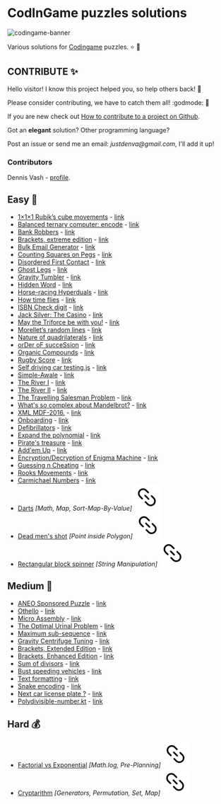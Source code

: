 # CodInGame puzzles solutions

![codingame-banner](https://user-images.githubusercontent.com/27515937/50617155-691f9f80-0ef4-11e9-8f30-7ed40f1d91fa.png)

Various solutions for [Codingame](https://www.codingame.com/training) puzzles.
:star:
:star2:
## CONTRIBUTE :sparkles:

Hello visitor! I know this project helped you, so help others back! :pray:

Please consider contributing, we have to catch them all! :godmode: :running:

If you are new check out [How to contribute to a project on Github](https://gist.github.com/MarcDiethelm/7303312).

Got an **elegant** solution? Other programming language?

Post an issue or send me an email: _justdenva@gmail.com_, I'll add it up!

### Contributors

Dennis Vash - [profile](https://www.codingame.com/profile/82cadb4735c16364b4979205c954ec051734841).

## Easy :hammer:

- [1×1×1 Rubik’s cube movements](/1-Easy/1×1×1_Rubik’s_cube_movements.js)  - [link](https://www.codingame.com/ide/puzzle/111-rubiks-cube-movements)
- [Balanced ternary computer: encode](/1-Easy/Balanced_ternary_computer:_encode.kt) - [link](https://www.codingame.com/ide/puzzle/balanced-ternary-computer-encode)
- [Bank Robbers](/1-Easy/Bank_Robbers.kt) - [link](https://www.codingame.com/ide/puzzle/bank-robbers)
- [Brackets, extreme edition](/1-Easy/Brackets,_extreme_edition.kt) - [link](https://www.codingame.com/ide/puzzle/brackets-extreme-edition)
- [Bulk Email Generator](/1-Easy/Bulk-Email-Generator.js) - [link](https://www.codingame.com/ide/puzzle/bulk-email-generator)
- [Counting Squares on Pegs](/1-Easy/Counting-Squares-on-Pegs.js) - [link](https://www.codingame.com/ide/puzzle/counting-squares-on-pegs)
- [Disordered First Contact](/1-Easy/Disordered-First-Contact.js) - [link](https://www.codingame.com/ide/puzzle/disordered-first-contact)
- [Ghost Legs](/1-Easy/Ghost-Legs.js) - [link](https://www.codingame.com/ide/puzzle/ghost-legs)
- [Gravity Tumbler](/1-Easy/Gravity-Tumbler.kt) - [link](https://www.codingame.com/ide/puzzle/gravity-tumbler)
- [Hidden Word](/1-Easy/Hidden-Word.js) - [link](https://www.codingame.com/ide/puzzle/hidden-word)
- [Horse-racing Hyperduals](/1-Easy/Horse-racing-Hyperduals.js) - [link](https://www.codingame.com/ide/puzzle/horse-racing-hyperduals)
- [How time flies](/1-Easy/How-time-flies.kt) - [link](https://www.codingame.com/ide/puzzle/how-time-flies)
- [ISBN Check digit](/1-Easy/ISBN-Check-digit.js) - [link](https://www.codingame.com/ide/puzzle/isbn-check-digit)
- [Jack Silver: The Casino](/1-Easy/Jack-Silver:-The-Casino.js) - [link](https://www.codingame.com/ide/puzzle/jack-silver-the-casino)
- [May the Triforce be with you!](/1-Easy/May-the-Triforce-be-with-you!.js) - [link](https://www.codingame.com/ide/puzzle/may-the-triforce-be-with-you)
- [Morellet’s random lines](/1-Easy/Morellet’s-random-lines.js) - [link](https://www.codingame.com/ide/puzzle/morellets-random-lines)
- [Nature of quadrilaterals](/1-Easy/Nature-of-quadrilaterals.js) - [link](https://www.codingame.com/ide/puzzle/nature-of-quadrilateral)
- [orDer oF succeSsion](/1-Easy/orDer-oF-succeSsion.kt) - [link](https://www.codingame.com/ide/puzzle/order-of-succession)
- [Organic Compounds](/1-Easy/Organic-Compounds.js) - [link](https://www.codingame.com/ide/puzzle/organic-compounds)
- [Rugby Score](/1-Easy/Rugby-Score.js) - [link](https://www.codingame.com/training/1-Easy/rugby-score)
- [Self driving car testing.js](/1-Easy/Self-driving-car-testing.js) - [link](https://www.codingame.com/ide/puzzle/self-driving-car-testing)
- [Simple-Awale](/1-Easy/Simple-Awale.js) - [link](https://www.codingame.com/ide/puzzle/simple-awale)
- [The River I](/1-Easy/The-River-I.kt) - [link](https://www.codingame.com/ide/puzzle/the-river-i-)
- [The River II](/1-Easy/The-River-II.kt) - [link](https://www.codingame.com/ide/puzzle/the-river-ii-)
- [The Travelling Salesman Problem](/1-Easy/The-Travelling-Salesman-Problem.js) - [link](https://www.codingame.com/ide/puzzle/the-travelling-salesman-problem)
- [What's so complex about Mandelbrot?](/1-Easy/What's-so-complex-about-Mandelbrot?.js) - [link](https://www.codingame.com/ide/puzzle/whats-so-complex-about-mandelbrot)
- [XML MDF-2016.](/1-Easy/XML-MDF-2016.js) - [link](https://www.codingame.com/ide/puzzle/xml-mdf-2016)
- [Onboarding](/1-Easy/Onboarding.js) - [link](https://www.codingame.com/ide/puzzle/onboarding)
- [Defibrillators](/1-Easy/Defibrillators.js) - [link](https://www.codingame.com/ide/puzzle/defibrillators)
- [Expand the polynomial](/1-Easy/Expand-the-polynomial.js) - [link](https://www.codingame.com/ide/puzzle/expand-the-polynomial)
- [Pirate's treasure](/1-Easy/Pirate's-treasure.js) - [link](https://www.codingame.com/ide/puzzle/pirates-treasure)
- [Add'em Up](/1-Easy/Add'em-Up.js) - [link](https://www.codingame.com/ide/puzzle/addem-up)
- [Encryption/Decryption of Enigma Machine](/1-Easy/Encryption-Decryption-of-Enigma-Machine.js) - [link](https://www.codingame.com/ide/puzzle/encryptiondecryption-of-enigma-machine)
- [Guessing n Cheating](/1-Easy/Guessing-n-Cheating.js) - [link](https://www.codingame.com/ide/puzzle/guessing-n-cheating)
- [Rooks Movements](/1-Easy/Rooks-Movements.js) - [link](https://www.codingame.com/ide/puzzle/rooks-movements)
- [Carmichael Numbers](/1-Easy/Carmichael-numbers.js) - [link](https://www.codingame.com/training/easy/carmichael-numbers)
- [Darts](/1-Easy/Darts.js) *[Math, Map, Sort-Map-By-Value]* [![url](url.svg)](https://www.codingame.com/training/easy/darts)
- [Dead men's shot](/1-Easy/Dead-mens-shot.js) *[Point inside Polygon]* [![url](url.svg)](https://www.codingame.com/training/easy/dead-mens-shot)
- [Rectangular block spinner](/1-Easy/Rectangular-block-spinner.js) *[String Manipulation]* [![url](url.svg)](https://www.codingame.com/ide/puzzle/rectangular-block-spinner)

## Medium :nut_and_bolt:

- [ANEO Sponsored Puzzle](/2-Medium/ANEO-Sponsored-Puzzle.js) - [link](https://www.codingame.com/ide/puzzle/aneo)
- [Othello](/2-Medium/Othello.js) - [link](https://www.codingame.com/ide/puzzle/othello)
- [Micro Assembly](/2-Medium/Micro-Assembly.js) - [link](https://www.codingame.com/ide/puzzle/micro-assembly)
- [The Optimal Urinal Problem](/2-Medium/The-Optimal-Urinal-Problem.js) - [link](https://www.codingame.com/ide/puzzle/the-optimal-urinal-problem)
- [Maximum sub-sequence](/2-Medium/Maximum-sub-sequence.js) - [link](https://www.codingame.com/ide/puzzle/maximum-sub-sequence)
- [Gravity Centrifuge Tuning](/2-Medium/Gravity-Centrifuge-Tuning.kt) - [link](https://www.codingame.com/ide/puzzle/gravity-centrifuge-tuning)
- [Brackets, Extended Edition](/2-Medium/Brackets-Extended-Edition.js) - [link](https://www.codingame.com/ide/puzzle/brackets-extended-edition)
- [Brackets, Enhanced Edition](/2-Medium/Brackets-Enhanced-Edition.js) - [link](https://www.codingame.com/ide/puzzle/brackets-enhanced-edition)
- [Sum of divisors](/2-Medium/Sum-of-divisors.js) - [link](https://www.codingame.com/ide/puzzle/sum-of-divisors)
- [Bust speeding vehicles](/2-Medium/Bust-speeding-vehicles.js) - [link](https://www.codingame.com/ide/puzzle/bust-speeding-vehicles)
- [Text formatting](/2-Medium/Text-formatting.js) - [link](https://www.codingame.com/ide/puzzle/text-formatting)
- [Snake encoding](/2-Medium/Snake-encoding.js) - [link](https://www.codingame.com/ide/puzzle/snake-encoding)
- [Next car license plate ?](/2-Medium/Next-car-license-plate.js) - [link](https://www.codingame.com/ide/puzzle/next-car-license-plate)
- [Polydivisible-number.kt](/2-Medium/Polydivisible-number.kt) - [link](https://www.codingame.com/training/2-Medium/polydivisible-number)

## Hard :moneybag:

- [Factorial vs Exponential](/3-Hard/Factorial-vs-Exponential.js) *[Math.log, Pre-Planning]* [![url](url.svg)](https://www.codingame.com/training/hard/factorial-vs-exponential)
- [Cryptarithm](/3-Hard/Cryptarithm.js) *[Generators, Permutation, Set, Map]* [![url](url.svg)](https://www.codingame.com/training/hard/cryptarithm)
